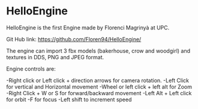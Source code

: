 # HelloEngine

HelloEngine is the first Engine made by Florenci Magrinyà at UPC.

Git Hub link: https://github.com/Floren94/HelloEngine/

The engine can import 3 fbx models (bakerhouse, crow and woodgirl) and textures in DDS, PNG and JPEG format.

Engine controls are:

-Right click or Left click + direction arrows for camera rotation.
-Left Click for vertical and Horizontal movement
-Wheel or left click + left alt for Zoom
-Right Click + W or S for forward/backward movement
-Left Alt + Left click for orbit
-F for focus
-Left shift to increment speed




